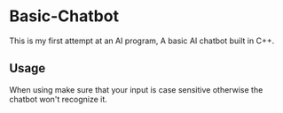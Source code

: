 # Basic-Chatbot
This is my first attempt at an AI program, A basic AI chatbot built in C++.

## Usage
When using make sure that your input is case sensitive otherwise the chatbot
won't recognize it.
